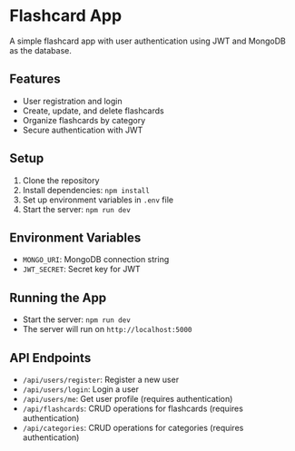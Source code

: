# Flashcard App

A simple flashcard app with user authentication using JWT and MongoDB as the database.

## Features

- User registration and login
- Create, update, and delete flashcards
- Organize flashcards by category
- Secure authentication with JWT

## Setup

1. Clone the repository
2. Install dependencies: `npm install`
3. Set up environment variables in `.env` file
4. Start the server: `npm run dev`

## Environment Variables

- `MONGO_URI`: MongoDB connection string
- `JWT_SECRET`: Secret key for JWT

## Running the App

- Start the server: `npm run dev`
- The server will run on `http://localhost:5000`

## API Endpoints

- `/api/users/register`: Register a new user
- `/api/users/login`: Login a user
- `/api/users/me`: Get user profile (requires authentication)
- `/api/flashcards`: CRUD operations for flashcards (requires authentication)
- `/api/categories`: CRUD operations for categories (requires authentication)